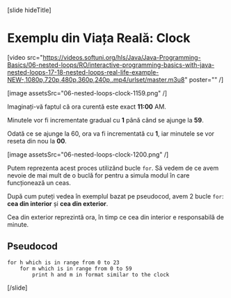 
[slide hideTitle]
# Exemplu din Viața Reală: Clock

[video src="https://videos.softuni.org/hls/Java/Java-Programming-Basics/06-nested-loops/RO/interactive-programming-basics-with-java-nested-loops-17-18-nested-loops-real-life-example-NEW-,1080p,720p,480p,360p,240p,.mp4/urlset/master.m3u8" poster="" /]

[image assetsSrc="06-nested-loops-clock-1159.png" /] 

Imaginați-vă faptul că ora curentă este exact **11:00** AM. 

Minutele vor fi incrementate gradual cu **1** până când se ajunge la **59**. 

Odată ce se ajunge la 60, ora va fi incrementată cu **1**, iar minutele se vor reseta din nou la **00**. 

[image assetsSrc="06-nested-loops-clock-1200.png" /]

Putem reprezenta acest proces utilizând bucle `for`. Să vedem de ce avem nevoie de mai mult de o buclă for pentru a simula modul în care funcționează un ceas.

După cum puteți vedea în exemplul bazat pe pseudocod, avem 2 bucle `for`: **cea din interior** și **cea din exterior**.

Cea din exterior reprezintă ora, în timp ce cea din interior e responsabilă de minute.

## Pseudocod
```
for h which is in range from 0 to 23
    for m which is in range from 0 to 59
        print h and m in format similar to the clock
```
[/slide]

